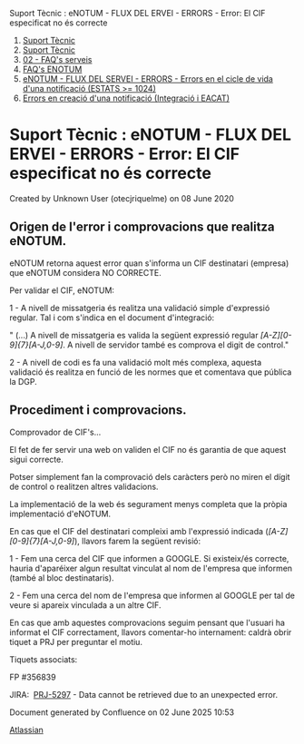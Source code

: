 Suport Tècnic : eNOTUM - FLUX DEL ERVEI - ERRORS - Error: El CIF especificat no és correcte  

1.  [Suport Tècnic](index.html)
2.  [Suport Tècnic](13893782.html)
3.  [02 - FAQ's serveis](26313393.html)
4.  [FAQ's ENOTUM](28705561.html)
5.  [eNOTUM - FLUX DEL SERVEI - ERRORS - Errors en el cicle de vida d'una notificació (ESTATS >= 1024)](36340658.html)
6.  [Errors en creació d'una notificació (Integració i EACAT)](36341306.html)

Suport Tècnic : eNOTUM - FLUX DEL ERVEI - ERRORS - Error: El CIF especificat no és correcte
===========================================================================================

Created by Unknown User (otecjriquelme) on 08 June 2020

Origen de l'error i comprovacions que realitza eNOTUM.
------------------------------------------------------

eNOTUM retorna aquest error quan s'informa un CIF destinatari (empresa) que eNOTUM considera NO CORRECTE.

Per validar el CIF, eNOTUM:

1 - A nivell de missatgeria és realitza una validació simple d'expressió regular. Tal i com s'indica en el document d'integració:

" (...) A nivell de missatgeria es valida la següent expressió regular _\[A-Z\]\[0-9\]{7}\[A-J,0-9\]_. A nivell de servidor també es comprova el digit de control."

  

2 - A nivell de codi es fa una validació molt més complexa, aquesta validació és realitza en funció de les normes que et comentava que pública la DGP.

  

Procediment i comprovacions.
----------------------------

Comprovador de CIF's...

El fet de fer servir una web on validen el CIF no és garantia de que aquest sigui correcte.

Potser simplement fan la comprovació dels caràcters però no miren el dígit de control o realitzen altres validacions.

La implementació de la web és segurament menys completa que la pròpia implementació d'eNOTUM.

  

En cas que el CIF del destinatari compleixi amb l'expressió indicada (_\[A-Z\]\[0-9\]{7}\[A-J,0-9\]_), llavors farem la següent revisió:

1 - Fem una cerca del CIF que informen a GOOGLE. Si existeix/és correcte, hauria d'aparéixer algun resultat vinculat al nom de l'empresa que informen (també al bloc destinataris).

2 - Fem una cerca del nom de l'empresa que informen al GOOGLE per tal de veure si apareix vinculada a un altre CIF.

En cas que amb aquestes comprovacions seguim pensant que l'usuari ha informat el CIF correctament, llavors comentar-ho internament: caldrà obrir tiquet a PRJ per preguntar el motiu.

  

Tiquets associats:

FP #356839

JIRA:  [PRJ-5297](https://contacte.aoc.cat/browse/PRJ-5297?src=confmacro) - Data cannot be retrieved due to an unexpected error.

  

  

Document generated by Confluence on 02 June 2025 10:53

[Atlassian](http://www.atlassian.com/)